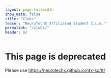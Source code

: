 ```yaml
---
layout: page-fullwidth
show_meta: false
title: "Clubs"
teaser: "NeuroTechX Affiliated Student Clubs."
permalink: "/clubs/"
header: no
---
```


# This page is deprecated

Please use <https://neurotechx.github.io/ntx-sc/#/>

<!--- 
## NTX Student Clubs Participating to the 2019 Competition

<div class="contributor" markdown="1">

| --- | --- | --- |
[![SynapsETS]({{ site.url }}{{ site.baseurl }}/images/SC-Logos/SynapsETS.png "École de Technologie Supérieure")](http://synapsets.etsmtl.ca/) | [![Polycortex]({{ site.url }}{{ site.baseurl }}/images/SC-Logos/PolyCortex.png "Polytechnique de Montréal")](http://polycortex.polymtl.ca/) | [![NeuroTechUofT]({{ site.url }}{{ site.baseurl }}/images/SC-Logos/NeurotechUofT.png "University of Toronto")](https://neurotechuoft.com/)
| SynapsETS - École de Technologie Supérieure | Polycortex - Polytechnique de Montréal | NeuroTechUofT - University of Toronto |

| --- | --- | --- |
[![MENTAL]({{ site.url }}{{ site.baseurl }}/images/SC-Logos/McGillNeuroTech.png "McGill University")](http://www.facebook.com/McGillNeurotech) | [![MINT]({{ site.url }}{{ site.baseurl }}/images/SC-Logos/MINT.png "University of British Columbia")](https://ubcmint.github.io/) | [![MACTION]({{ site.url }}{{ site.baseurl }}/images/SC-Logos/MactionPotential.jpg "McMaster University")](https://sites.google.com/view/mactionpotential/home)
| McGill NeuroTech - McGill University | MINT - UBC | Maction Potential - McMaster University |

| --- | --- | --- |
[![BERKELEY]({{ site.url }}{{ site.baseurl }}/images/SC-Logos/NTBerkeley.png "University of California, Berkeley")](https://neurotech.berkeley.edu/) | [![MERLIN]({{ site.url }}{{ site.baseurl }}/images/SC-Logos/Merlin.png "Queen's University")](http://www.queensneurotech.ca/) | [![BrainStormBGU]({{ site.url }}{{ site.baseurl }}/images/SC-Logos/BrainStormBGU.png "Ben-Gurion University")](https://www.brainstormil.com/)
| NeuroTech@Berkeley - UC Berkeley | Merlin Neurotech - Queen's University | BrainStorm BGU - Ben-Gurion University |

| --- | --- | --- |
[![CRUX]({{ site.url }}{{ site.baseurl }}/images/SC-Logos/CruX_UCLA.png "UCLA")](https://www.cruxucla.com/) | [![NAT]({{ site.url }}{{ site.baseurl }}/images/SC-Logos/NeurAlbertaTech.png "NeurAlbertaTech")](https://natuab.ca/) | [![NanLab]({{ site.url }}{{ site.baseurl }}/images/SC-Logos/NaNLab.png "Nan Lab")](https://iunanl.github.io/nanl/ ) 
| CruX - UCLA | NeurAlbertaTech - University of Alberta | NaN Lab - Innopolis U. (Russia) |

| --- | --- | --- |
[![NTOhioState]({{ site.url }}{{ site.baseurl }}/images/SC-Logos/NTatOhioState.png "Ohio State University")](http://org.osu.edu/neurotech/) | [![NeurotechUSC]({{ site.url }}{{ site.baseurl }}/images/SC-Logos/NeurotechUSC.png "University of Southern California")](https://www.neurotechusc.org/) | [![NRGYork]({{ site.url }}{{ site.baseurl }}/images/SC-Logos/NRG-York.png "York University")](https://www.facebook.com/NRGyorkU)
| NeuroTech at Ohio State | NeurotechUSC - University of Southern California | Neuroscience Research Group at York University |

| --- | --- | --- |
[![NTUIUC]({{ site.url }}{{ site.baseurl }}/images/SC-Logos/NTUIUC.png "UIUC")](http://neurotech.web.illinois.edu/) | [![UVICNT]({{ site.url }}{{ site.baseurl }}/images/SC-Logos/UVICNT.png "University of Victoria")](https://uvicneurotech.github.io/) | [![UCDavis]({{ site.url }}{{ site.baseurl }}/images/SC-Logos/NeurotechDavis.png "UC Davis")](https://neurotechdavis.org/)
| NeuroTech@UIUC - U. of Illinois at Urbana-Champaign | UVic Neurotech - University of Victoria | Neurotech@Davis - UC Davis |

| --- | --- | --- |
[![NTUCB]({{ site.url }}{{ site.baseurl }}/images/SC-Logos/NeurotechUCB.png "Universidad Catolica Boliviana (UCB)")](https://lpz.ucb.edu.bo/neurotech-ucb/) |  | [![NEURAPILOT]({{ site.url }}{{ site.baseurl }}/images/SC-Logos/NEURAPILOT.png "Oregon State University")](https://github.com/neurapilot/Neurapilot )
| Neurotech UCB - Universidad Catolica Boliviana (UCB) | X | NEURAPILOT - Oregon State University |

| --- | --- | --- |
 [![UCSD]({{ site.url }}{{ site.baseurl }}/images/SC-Logos/TNT-UCSD.png "UCSD")](http://neurotechx.ucsd.edu/) | [![NTSC]({{ site.url }}{{ site.baseurl }}/images/SC-Logos/NeuroTechSC.png "NTSC")](https://neurotech.ucsc.edu/index.html) | [![Axon]({{ site.url }}{{ site.baseurl }}/images/SC-Logos/AxonBPGC.png "BITS Pilani")](https://axonbpgc.github.io/)
| Triton NeuroTech - UCSD | NeuroTechSC - UC Santa Cruz | Axon - BITS Pilani, Goa |


## Newest student clubs

<div class="contributor" markdown="1">

--- | --- | ---
[![NTI]({{ site.url }}{{ site.baseurl }}/images/SC-Logos/WashU.png "Washington University in St. Louis")](https://sites.wustl.edu/neurotechx/) | [![NTW]({{ site.url }}{{ site.baseurl }}/images/SC-Logos/NeuroinformaticsWarsaw.png "Neuroinformatics Student Club - Warsaw")](https://knneuro.fuw.edu.pl/) | [![ITBA]({{ site.url }}{{ site.baseurl }}/images/SC-Logos/Brainware.png "Instituto Tecnológico de Buenos Aires")](https://brainwareitba.github.io)
WashU NeuroTech - Washington U. in St. Louis | Neuroinformatics Student Club - U. of Warsaw | Brainware - Instituto Tecnológico de Buenos Aires (ITBA)

| --- | --- | --- |
| [![UW]({{ site.url }}{{ site.baseurl }}/images/SC-Logos/SynapTechUW.png "Synaptech - UW")](https://synaptechuw.org/) | [![NCU]({{ site.url }}{{ site.baseurl }}/images/SC-Logos/NCU.png "Nicolaus Copernicus University in Toruń")](https://neurotech.umk.pl/pages/main_page/?lang=en) | [![Waterloo]({{ site.url }}{{ site.baseurl }}/images/SC-Logos/WatoLink.png "WATOLINK - Waterloo")](https://www.watolink.com/) | 
| Synaptech - U. of Washington | Neurotechtor - NCU (Poland) | WATOLINK - Waterloo |

</div>

## Alumni

<div class="contributor" markdown="1">

| --- | --- | --- |
[![BSYS]({{ site.url }}{{ site.baseurl }}/images/SC-Logos/BSYS.png "Concordia University")](http://bsys.ca/index.html) | [![NEUROSS]({{ site.url }}{{ site.baseurl }}/images/SC-Logos/Neuross.png "Nanyang Technological University")](#link) | [![GENESYS]({{ site.url }}{{ site.baseurl }}/images/SC-Logos/GENESYS.png "Carleton University")](https://genesysgroup.github.io/) |
| BSYS - Concordia University | Neuross - Nanyang Technological University  | GENESYS - Carleton University |

| --- | --- | --- |
| [![NTI]({{ site.url }}{{ site.baseurl }}/images/SC-Logos/ntiu.png "Indiana University")](https://neurotechiu.wordpress.com/) | [![UWaterloo]({{ site.url }}{{ site.baseurl }}/images/SC-Logos/Cortech.png "University of Waterloo")](http://neurotechuw.com/) | [![NEUROMADS]({{ site.url }}{{ site.baseurl }}/images/SC-Logos/neuromads.png "Pompeu Fabra University")](http://neuromads.sitemantic.com/neuromads/) |
NeuroTechIU - Indiana University | Cortech - University of Waterloo | NeuroMADS |

</div>
